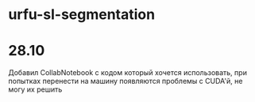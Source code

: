 # urfu-sl-segmentation
<h1>28.10</h1>Добавил CollabNotebook с кодом который хочется использовать, при попытках перенести на машину появляются проблемы с CUDA'й, не могу их решить
